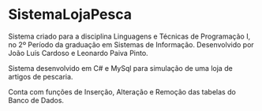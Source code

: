 # SistemaLojaPesca

Sistema criado para a disciplina Linguagens e Técnicas de Programação I, no 2º Período da graduação em Sistemas de Informação.
Desenvolvido por João Luís Cardoso e Leonardo Paiva Pinto.

Sistema desenvolvido em C# e MySql para simulação de uma loja de artigos de pescaria.

Conta com funções de Inserção, Alteração e Remoção das tabelas do Banco de Dados.
